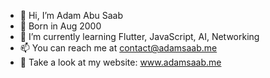 - 👋 Hi, I’m Adam Abu Saab
- 🐣 Born in Aug 2000
- 🌱 I’m currently learning Flutter, JavaScript, AI, Networking
- 📫 You can reach me at contact@adamsaab.me
- 👀 Take a look at my website: www.adamsaab.me
